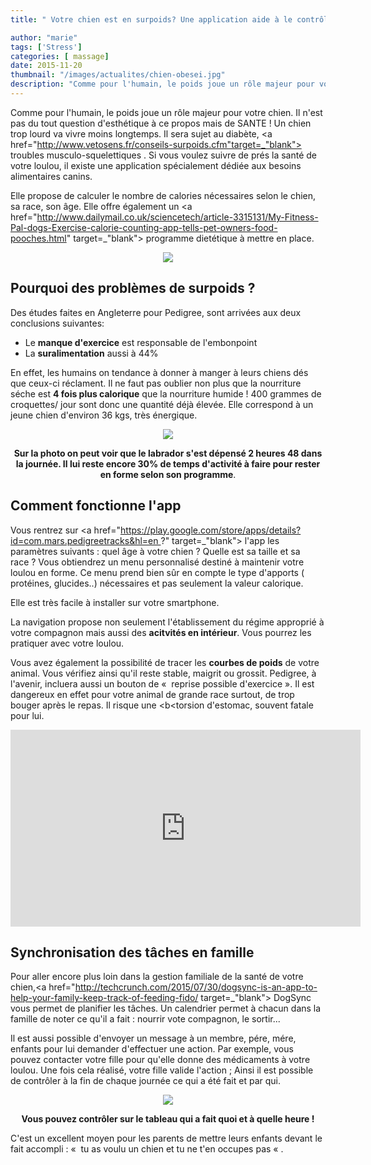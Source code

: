 ```yaml
---
title: " Votre chien est en surpoids? Une application aide à le contrôler !"

author: "marie"
tags: ['Stress']
categories: [ massage]
date: 2015-11-20
thumbnail: "/images/actualites/chien-obesei.jpg"
description: "Comme pour l'humain, le poids joue un rôle majeur pour votre chien. Il n'est pas du tout question d'esthétique à ce propos mais de SANTE ! Un chien trop lourd va vivre moins longtemps. Il sera sujet au diabète, aux troubles musculo-squelettiques..."
---
```


Comme pour l'humain, le poids joue un rôle majeur pour votre chien. Il n'est pas du tout question d'esthétique à ce propos mais de SANTE ! Un chien trop lourd va vivre moins longtemps. Il sera sujet au diabète, <a href="http://www.vetosens.fr/conseils-surpoids.cfm"target=_"blank"> troubles musculo-squelettiques </a>. Si vous voulez suivre de prés la santé de votre loulou, il existe une application spécialement dédiée aux besoins alimentaires canins.

 Elle propose de calculer le nombre de calories nécessaires selon le chien, sa race, son âge. Elle offre également un <a href="http://www.dailymail.co.uk/sciencetech/article-3315131/My-Fitness-Pal-dogs-Exercise-calorie-counting-app-tells-pet-owners-food-pooches.html" target=_"blank"> programme dietétique à mettre en place.





<p align="center"><img src= "/images/actualites/chien-obesei.jpg"></p>

## Pourquoi des problèmes de surpoids ? ##
Des études faites en Angleterre pour Pedigree, sont arrivées aux deux conclusions suivantes:
<ul><li>Le <b>manque d'exercice</b> est responsable de l'embonpoint</li>
<li>La <b>suralimentation</b> aussi à 44%</li></ul>

En effet, les humains on tendance à donner à manger à leurs chiens dés que ceux-ci réclament. Il ne faut pas oublier non plus que la nourriture séche est <b>4 fois plus calorique</b> que la nourriture humide ! 400 grammes de croquettes/ jour sont donc une quantité déjà élevée. Elle correspond à un jeune chien d'environ 36 kgs, très énergique.


<p align="center"><img src= "/images/actualites/fitness-pal.jpg"></p>

<p align ="center"><b>Sur la photo on peut voir que le labrador s'est dépensé 2 heures 48 dans la journée. Il lui reste encore 30% de temps d'activité à faire pour  rester en  forme selon son programme</b>. </p>


## Comment fonctionne l'app ##
Vous rentrez sur <a href="https://play.google.com/store/apps/details?id=com.mars.pedigreetracks&hl=en ?" target=_"blank"> l'app </a> les paramètres suivants : quel âge à votre chien ? Quelle est sa taille et sa race ? Vous obtiendrez un menu personnalisé destiné à maintenir votre loulou en forme. Ce menu prend bien sûr en compte le type d'apports ( protéines, glucides..) nécessaires et pas seulement la valeur calorique.

Elle est très facile à installer sur votre smartphone.

La navigation propose non seulement l'établissement du régime approprié à votre compagnon mais aussi des <b>acitvités en intérieur</b>. Vous pourrez les pratiquer avec votre loulou.

Vous avez également la possibilité de tracer les <b> courbes de poids</b> de votre animal. Vous vérifiez ainsi qu'il reste stable, maigrit ou grossit.
Pedigree, à l'avenir, incluera aussi un bouton de «  reprise possible d'exercice ». Il est dangereux en effet pour votre animal de grande race surtout, de trop bouger après le repas. Il risque une <b<torsion d'estomac</b>, souvent fatale pour lui.


<p align="center"><iframe width="560" height="315" src="https://www.youtube.com/embed/-0w07b95ytk" frameborder="0" allowfullscreen></iframe></p>







## Synchronisation des tâches en famille ##
Pour aller encore plus loin dans la gestion familiale de la santé de votre chien,<a href="http://techcrunch.com/2015/07/30/dogsync-is-an-app-to-help-your-family-keep-track-of-feeding-fido/ target=_"blank"> DogSync </a>  vous permet de planifier les tâches.
Un calendrier permet à chacun dans la famille de noter ce qu'il a fait : nourrir vote compagnon, le sortir...

Il est aussi possible d'envoyer un message à un membre, pére, mére, enfants pour lui demander d'effectuer une action. Par exemple, vous pouvez contacter votre fille pour qu'elle donne des médicaments à votre loulou. Une fois cela réalisé, votre fille valide l'action ; Ainsi il est possible de contrôler à la fin de chaque journée ce qui a été fait et par qui.

<p align="center"><img src= "/images/actualites/dog-synch.jpg"</p>

<p align="center"><b> Vous pouvez contrôler sur le tableau qui a fait quoi et à quelle heure ! </b></p>



C'est un excellent moyen pour les parents de mettre leurs enfants devant le fait accompli : «  tu as voulu un chien et tu ne t'en occupes pas « .